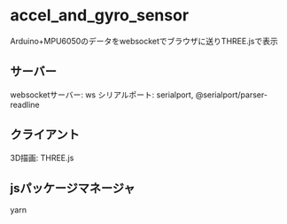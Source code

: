 # accel_and_gyro_sensor
Arduino+MPU6050のデータをwebsocketでブラウザに送りTHREE.jsで表示

## サーバー
websocketサーバー: ws
シリアルポート: serialport, @serialport/parser-readline

## クライアント
3D描画: THREE.js

## jsパッケージマネージャ
yarn

